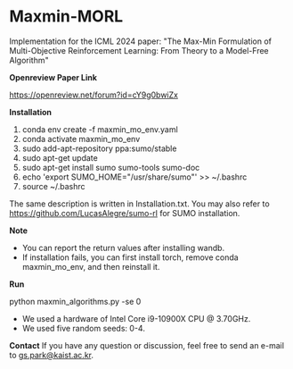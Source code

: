 # Maxmin-MORL
Implementation for the ICML 2024 paper: "The Max-Min Formulation of Multi-Objective Reinforcement Learning: From Theory to a Model-Free Algorithm"

**Openreview Paper Link**

https://openreview.net/forum?id=cY9g0bwiZx

**Installation** 
1. conda env create -f maxmin_mo_env.yaml
2. conda activate maxmin_mo_env
3. sudo add-apt-repository ppa:sumo/stable
4. sudo apt-get update
5. sudo apt-get install sumo sumo-tools sumo-doc
6. echo 'export SUMO_HOME="/usr/share/sumo"' >> ~/.bashrc
7. source ~/.bashrc

The same description is written in Installation.txt.
You may also refer to https://github.com/LucasAlegre/sumo-rl for SUMO installation.

**Note**
- You can report the return values after installing wandb.
- If installation fails, you can first install torch, remove conda maxmin_mo_env, and then reinstall it.


**Run**

python maxmin_algorithms.py -se 0

- We used a hardware of Intel Core i9-10900X CPU @ 3.70GHz.
- We used five random seeds: 0-4.

**Contact**
If you have any question or discussion, feel free to send an e-mail to gs.park@kaist.ac.kr.
